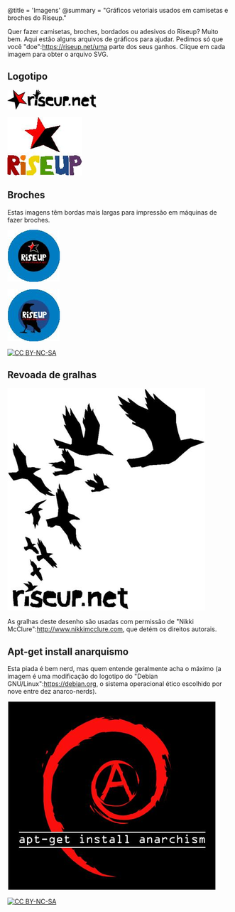 @title = 'Imagens'
@summary = "Gráficos vetoriais usados em camisetas e broches do Riseup."

Quer fazer camisetas, broches, bordados ou adesivos do Riseup? Muito bem. Aqui estão alguns arquivos de gráficos para ajudar. Pedimos só que você "doe":https://riseup.net/uma parte dos seus ganhos. Clique em cada imagem para obter o arquivo SVG.

## Logotipo

[![riseup.net-inline_medium.jpg](riseup.net-inline_medium.jpg)](riseup.net-inline.svg)

[![riseup-rainbow_medium.jpg](riseup-rainbow_medium.jpg)](riseup-rainbow.svg)

## Broches

Estas imagens têm bordas mais largas para impressão em máquinas de fazer broches.

[![button-star_large.jpg](button-star_large.jpg)](button-star.svg)

[![button-crow_large.jpg](button-crow_large.jpg)](button-crow.svg)

[![CC BY-NC-SA](/assets/images/creative-commons-80x15.png)](https://creativecommons.org/licenses/by-nc-sa/3.0/)

## Revoada de gralhas

[![mcclure-crows_large.jpg](mcclure-crows_large.jpg)](mcclure-crows.svg)

As gralhas deste desenho são usadas com permissão de "Nikki McClure":http://www.nikkimcclure.com, que detém os direitos autorais.

## Apt-get install anarquismo

Esta piada é bem nerd, mas quem entende geralmente acha o máximo (a imagem é uma modificação do logotipo do "Debian GNU/Linux":https://debian.org, o sistema operacional ético escolhido por nove entre dez anarco-nerds).

[![apt-get-install-anarchism_large.jpg](apt-get-install-anarchism_large.jpg)](apt-get-install-anarchism.svg)

[![CC BY-NC-SA](/assets/images/creative-commons-80x15.png)](https://creativecommons.org/licenses/by-nc-sa/3.0/)
